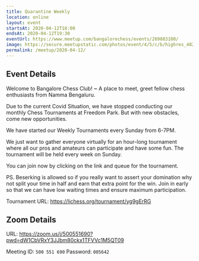 ```yaml
---
title: Quarantine Weekly
location: online
layout: event
startsAt: 2020-04-12T18:00
endsAt: 2020-04-12T19:30
eventUrl: https://www.meetup.com/bangalorechess/events/269883100/
image: https://secure.meetupstatic.com/photos/event/4/5/c/b/highres_482177867.jpeg
permalink: /meetup/2020-04-12/
---
```

## Event Details
Welcome to Bangalore Chess Club! ~ A place to meet, greet fellow chess enthusiasts from Namma Bengaluru.

Due to the current Covid Situation, we have stopped conducting our monthly Chess Tournaments at Freedom Park. But with new obstacles, come new opportunities.

We have started our Weekly Tournaments every Sunday from 6-7PM.

We just want to gather everyone virtually for an hour-long tournament where all our pros and amateurs can participate and have some fun. The tournament will be held every week on Sunday.

You can join now by clicking on the link and queue for the tournament.

PS. Beserking is allowed so if you really want to assert your domination why not split your time in half and earn that extra point for the win. Join in early so that we can have low waiting times and ensure maximum participation.

Tournament URL: <https://lichess.org/tournament/yg9gErRG>

## Zoom Details

URL: <https://zoom.us/j/500551690?pwd=dW1CbVRxY3JJbm80ckx1TFVVc1M5QT09>

Meeting ID: `500 551 690`
Password: `005642`